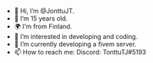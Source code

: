 - 👋 Hi, I’m @JonttuJT.
- 🎈 I’m 15 years old.
- 🌍 I'm from Finland.
- 👀 I’m interested in developing and coding.
- 📅 I’m currently developing a fivem server.
- 📫 How to reach me: Discord: TonttuTJ#5193

<!---
JonttuJT/JonttuJT is a ✨ special ✨ repository because its `README.md` (this file) appears on your GitHub profile.
You can click the Preview link to take a look at your changes.
--->
